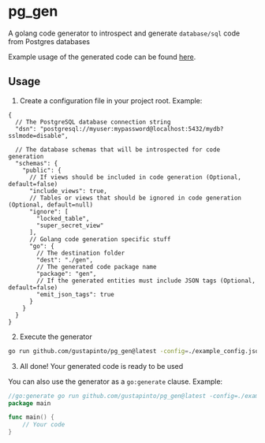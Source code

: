# pg_gen

A golang code generator to introspect and generate `database/sql` code from Postgres databases

Example usage of the generated code can be found [here](https://github.com/gustapinto/pg_gen/tree/main/example).

## Usage

1. Create a configuration file in your project root. Example:
```json5
{
  // The PostgreSQL database connection string
  "dsn": "postgresql://myuser:mypassword@localhost:5432/mydb?sslmode=disable",

  // The database schemas that will be introspected for code generation
  "schemas": {
    "public": {
      // If views should be included in code generation (Optional, default=false)
      "include_views": true,
      // Tables or views that should be ignored in code generation (Optional, default=null)
      "ignore": [
        "locked_table",
        "super_secret_view"
      ],
      // Golang code generation specific stuff
      "go": {
        // The destination folder
        "dest": "./gen",
        // The generated code package name
        "package": "gen",
        // If the generated entities must include JSON tags (Optional, default=false)
        "emit_json_tags": true
      }
    }
  }
}

```
2. Execute the generator
```bash
go run github.com/gustapinto/pg_gen@latest -config=./example_config.json
```
3. All done! Your generated code is ready to be used

You can also use the generator as a `go:generate` clause. Example:
```go
//go:generate go run github.com/gustapinto/pg_gen@latest -config=./example_config.json
package main

func main() {
    // Your code
}
```